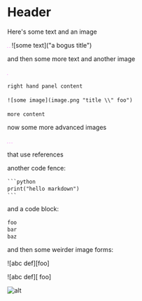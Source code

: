 # Header

Here's some text and an image

![some text](image.png)
![some text](image.png "a title")
![some text]("a bogus title")

and then some more text and another image

![some [other] text](image.png "some ) title")

```auspiceMainDisplayMarkdown
right hand panel content

![some image](image.png "title \\" foo")

more content
```

now some more advanced images

![full][full]
![collapsed][]
![shortcut]

that use references

[full]: image.png
[collapsed]: image.png
[shortcut]: image.png
[unused]: https://example.com

another code fence:

    ```python
    print("hello markdown")
    ```

and a code block:

    foo
    bar
    baz

and then some weirder image forms:

![abc
def][foo]

![abc
def][
foo]

![alt](
https://secure.gravatar.com/avatar/c2f056279f6573478e3b48e95b9b338b
"abc
def")
